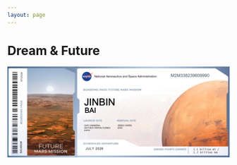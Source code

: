 ```yaml
---
layout: page
---
```


# Dream & Future

<img src="/images/BoardingPass_MyNameOnFutureMission-JINBIN-BAI.png" class="floatpic" >
